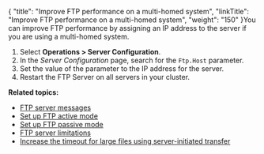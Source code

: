 {
    "title": "Improve FTP performance on a multi-homed system",
    "linkTitle": "Improve FTP performance on a multi-homed system",
    "weight": "150"
}You can improve FTP performance by assigning an IP address to the server if you are using a multi-homed system.

1.  Select **Operations > Server Configuration**.
2.  In the *Server Configuration* page, search for the `Ftp.Host` parameter.
3.  Set the value of the parameter to the IP address for the server.
4.  Restart the FTP Server on all servers in your cluster.

**Related topics:**

-   <a href="../t_st_ftpservermessages" class="MCXref xref">FTP server messages</a>
-   <a href="../t_st_ftpactivemode" class="MCXref xref">Set up FTP active mode</a>
-   <a href="../t_st_ftppassivemode" class="MCXref xref">Set up FTP passive mode</a>
-   <a href="../r_st_ftpserverlimitations" class="MCXref xref">FTP server limitations</a>
-   <a href="../t_st_increaseftptimeout" class="MCXref xref">Increase the timeout for large files using server-initiated transfer</a>
